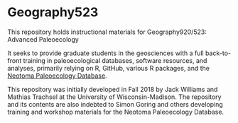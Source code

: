 # Geography523
This repository holds instructional materials for Geography920/523:  Advanced Paleoecology

It seeks to provide graduate students in the geosciences with a full back-to-front training in paleoecological databases, software resources, and analyses, primarily relying on R, GitHub, various R packages, and the [Neotoma Paleoecology Database](https://www.neotomadb.org).

This repository was initially developed in Fall 2018 by Jack Williams and Mathias Trachsel at the University of Wisconsin-Madison.  The repository and its contents are also indebted to Simon Goring and others developing training and workshop materials for the Neotoma Paleoecology Database.
